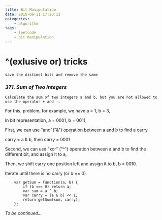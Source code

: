 ```yaml
---
title: Bit Manipulation
date: 2018-06-11 17:20:11
categories: 
    - algorithm
tags: 
    - leetcode
    - bit manipulation
---
```

# ^(exlusive or) tricks
`save the distinct bits and remove the same`

### *371. Sum of Two Integers*
`Calculate the sum of two integers a and b, but you are not allowed to use the operator + and -.`

For this, problem, for example, we have a = 1, b = 3,
<!-- more -->

In bit representation, a = 0001, b = 0011,

First, we can use "and"("&") operation between a and b to find a carry.

carry = a & b, then carry = 0001

Second, we can use "xor" ("^") operation between a and b to find the different bit, and assign it to a,

Then, we shift carry one position left and assign it to b, b = 0010.

Iterate until there is no carry (or b == 0)

```
    var getSum = function(a, b) {
        if (b === 0) return a;
        var sum = a ^ b;
        var carry = (a & b) << 1;
        return getSum(sum, carry);
    };
```
*To be continued...*
